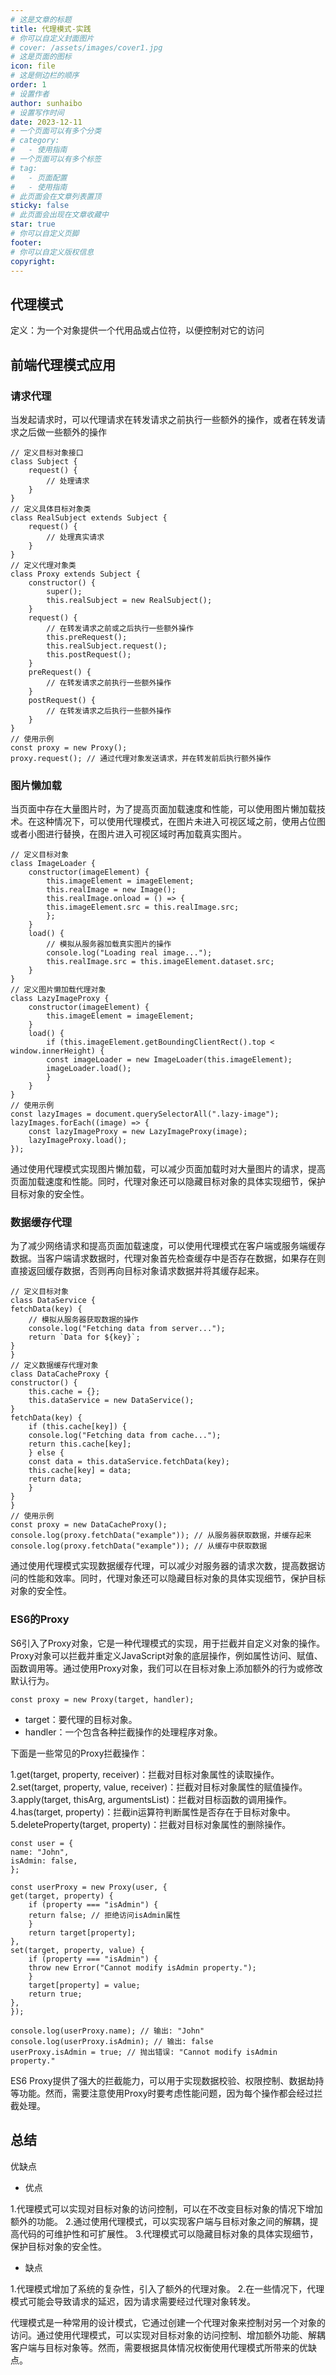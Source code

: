 ```yaml
---
# 这是文章的标题
title: 代理模式-实践
# 你可以自定义封面图片
# cover: /assets/images/cover1.jpg
# 这是页面的图标
icon: file
# 这是侧边栏的顺序
order: 1
# 设置作者
author: sunhaibo
# 设置写作时间
date: 2023-12-11
# 一个页面可以有多个分类
# category:
#   - 使用指南
# 一个页面可以有多个标签
# tag:
#   - 页面配置
#   - 使用指南
# 此页面会在文章列表置顶
sticky: false
# 此页面会出现在文章收藏中
star: true
# 你可以自定义页脚
footer:
# 你可以自定义版权信息
copyright:
---
```


<!-- more -->


## 代理模式

定义：为一个对象提供一个代用品或占位符，以便控制对它的访问


## 前端代理模式应用

### 请求代理
当发起请求时，可以代理请求在转发请求之前执行一些额外的操作，或者在转发请求之后做一些额外的操作

    // 定义目标对象接口
    class Subject {
        request() {
            // 处理请求
        }
    }
    // 定义具体目标对象类
    class RealSubject extends Subject {
        request() {
            // 处理真实请求
        }
    }
    // 定义代理对象类
    class Proxy extends Subject {
        constructor() {
            super();
            this.realSubject = new RealSubject();
        }
        request() {
            // 在转发请求之前或之后执行一些额外操作
            this.preRequest();
            this.realSubject.request();
            this.postRequest();
        }
        preRequest() {
            // 在转发请求之前执行一些额外操作
        }
        postRequest() {
            // 在转发请求之后执行一些额外操作
        }
    }
    // 使用示例
    const proxy = new Proxy();
    proxy.request(); // 通过代理对象发送请求，并在转发前后执行额外操作
    
### 图片懒加载
当页面中存在大量图片时，为了提高页面加载速度和性能，可以使用图片懒加载技术。在这种情况下，可以使用代理模式，在图片未进入可视区域之前，使用占位图或者小图进行替换，在图片进入可视区域时再加载真实图片。

    // 定义目标对象
    class ImageLoader {
        constructor(imageElement) {
            this.imageElement = imageElement;
            this.realImage = new Image();
            this.realImage.onload = () => {
            this.imageElement.src = this.realImage.src;
            };
        }
        load() {
            // 模拟从服务器加载真实图片的操作
            console.log("Loading real image...");
            this.realImage.src = this.imageElement.dataset.src;
        }
    }
    // 定义图片懒加载代理对象
    class LazyImageProxy {
        constructor(imageElement) {
            this.imageElement = imageElement;
        }
        load() {
            if (this.imageElement.getBoundingClientRect().top < window.innerHeight) {
            const imageLoader = new ImageLoader(this.imageElement);
            imageLoader.load();
            }
        }
    }
    // 使用示例
    const lazyImages = document.querySelectorAll(".lazy-image");
    lazyImages.forEach((image) => {
        const lazyImageProxy = new LazyImageProxy(image);
        lazyImageProxy.load();
    });
    
通过使用代理模式实现图片懒加载，可以减少页面加载时对大量图片的请求，提高页面加载速度和性能。同时，代理对象还可以隐藏目标对象的具体实现细节，保护目标对象的安全性。

### 数据缓存代理
为了减少网络请求和提高页面加载速度，可以使用代理模式在客户端或服务端缓存数据。当客户端请求数据时，代理对象首先检查缓存中是否存在数据，如果存在则直接返回缓存数据，否则再向目标对象请求数据并将其缓存起来。

    // 定义目标对象
    class DataService {
    fetchData(key) {
        // 模拟从服务器获取数据的操作
        console.log("Fetching data from server...");
        return `Data for ${key}`;
    }
    }
    // 定义数据缓存代理对象
    class DataCacheProxy {
    constructor() {
        this.cache = {};
        this.dataService = new DataService();
    }
    fetchData(key) {
        if (this.cache[key]) {
        console.log("Fetching data from cache...");
        return this.cache[key];
        } else {
        const data = this.dataService.fetchData(key);
        this.cache[key] = data;
        return data;
        }
    }
    }
    // 使用示例
    const proxy = new DataCacheProxy();
    console.log(proxy.fetchData("example")); // 从服务器获取数据，并缓存起来
    console.log(proxy.fetchData("example")); // 从缓存中获取数据
    
通过使用代理模式实现数据缓存代理，可以减少对服务器的请求次数，提高数据访问的性能和效率。同时，代理对象还可以隐藏目标对象的具体实现细节，保护目标对象的安全性。

### ES6的Proxy
S6引入了Proxy对象，它是一种代理模式的实现，用于拦截并自定义对象的操作。Proxy对象可以拦截并重定义JavaScript对象的底层操作，例如属性访问、赋值、函数调用等。通过使用Proxy对象，我们可以在目标对象上添加额外的行为或修改默认行为。

    const proxy = new Proxy(target, handler);

- target：要代理的目标对象。
- handler：一个包含各种拦截操作的处理程序对象。

下面是一些常见的Proxy拦截操作：

1.get(target, property, receiver)：拦截对目标对象属性的读取操作。
2.set(target, property, value, receiver)：拦截对目标对象属性的赋值操作。
3.apply(target, thisArg, argumentsList)：拦截对目标函数的调用操作。
4.has(target, property)：拦截in运算符判断属性是否存在于目标对象中。
5.deleteProperty(target, property)：拦截对目标对象属性的删除操作。

    const user = {
    name: "John",
    isAdmin: false,
    };
    
    const userProxy = new Proxy(user, {
    get(target, property) {
        if (property === "isAdmin") {
        return false; // 拒绝访问isAdmin属性
        }
        return target[property];
    },
    set(target, property, value) {
        if (property === "isAdmin") {
        throw new Error("Cannot modify isAdmin property.");
        }
        target[property] = value;
        return true;
    },
    });
    
    console.log(userProxy.name); // 输出: "John"
    console.log(userProxy.isAdmin); // 输出: false
    userProxy.isAdmin = true; // 抛出错误: "Cannot modify isAdmin property."
    
ES6 Proxy提供了强大的拦截能力，可以用于实现数据校验、权限控制、数据劫持等功能。然而，需要注意使用Proxy时要考虑性能问题，因为每个操作都会经过拦截处理。

## 总结

优缺点
- 优点

1.代理模式可以实现对目标对象的访问控制，可以在不改变目标对象的情况下增加额外的功能。
2.通过使用代理模式，可以实现客户端与目标对象之间的解耦，提高代码的可维护性和可扩展性。
3.代理模式可以隐藏目标对象的具体实现细节，保护目标对象的安全性。
- 缺点

1.代理模式增加了系统的复杂性，引入了额外的代理对象。
2.在一些情况下，代理模式可能会导致请求的延迟，因为请求需要经过代理对象转发。

代理模式是一种常用的设计模式，它通过创建一个代理对象来控制对另一个对象的访问。通过使用代理模式，可以实现对目标对象的访问控制、增加额外功能、解耦客户端与目标对象等。然而，需要根据具体情况权衡使用代理模式所带来的优缺点。

